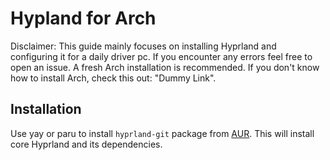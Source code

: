# Hypland for Arch
Disclaimer: This guide mainly focuses on installing Hyprland and configuring it for a daily driver pc. If you encounter any errors feel free to open an issue. A fresh Arch installation is recommended. If you don't know how to install Arch, check this out: "Dummy Link".

## Installation
Use yay or paru to install ```hyprland-git``` package from [AUR](https://aur.archlinux.org/). This will install core Hyprland and its dependencies.
